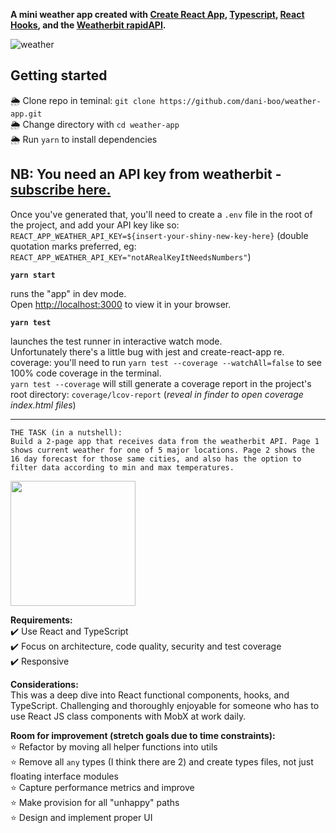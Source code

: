 <!--- to preview in VSCode, use ⇧⌘V (shift + command + V) --->

**A mini weather app created with [Create React App](https://github.com/facebook/create-react-app), [Typescript](https://www.typescriptlang.org/), [React Hooks](https://reactjs.org/docs/hooks-overview.html), and the [Weatherbit rapidAPI](https://rapidapi.com/weatherbit/api/weather/endpoints).**

![weather](public/weather.jpg)

## Getting started

🌦️ Clone repo in teminal: `git clone https://github.com/dani-boo/weather-app.git`  
🌦️ Change directory with `cd weather-app`  
🌦️ Run `yarn` to install dependencies

## NB: You need an API key from weatherbit - [subscribe here.](https://rapidapi.com/weatherbit/api/weather/endpoints)

Once you've generated that, you'll need to create a `.env` file in the root of the project, and add your API key like so:
`REACT_APP_WEATHER_API_KEY=${insert-your-shiny-new-key-here}` (double quotation marks preferred, eg: `REACT_APP_WEATHER_API_KEY="notARealKeyItNeedsNumbers"`)

**`yarn start`**

runs the "app" in dev mode.<br />
Open [http://localhost:3000](http://localhost:3000) to view it in your browser.

**`yarn test`**

launches the test runner in interactive watch mode.<br />
Unfortunately there's a little bug with jest and create-react-app re. coverage: you'll need to run `yarn test --coverage --watchAll=false` to see 100% code coverage in the terminal.<br/>
`yarn test --coverage` will still generate a coverage report in the project's root directory: `coverage/lcov-report`
(_reveal in finder to open coverage index.html files_)

---

`THE TASK (in a nutshell):`  
`Build a 2-page app that receives data from the weatherbit API. Page 1 shows current weather for one of 5 major locations. Page 2 shows the 16 day forecast for those same cities, and also has the option to filter data according to min and max temperatures.`<br/>

<img src="public/weather-app.gif" width=200>

**Requirements:**<br />
✔️ Use React and TypeScript<br />
✔️ Focus on architecture, code quality, security and test coverage<br />
✔️ Responsive<br />

**Considerations:**<br />
This was a deep dive into React functional components, hooks, and TypeScript. Challenging and thoroughly enjoyable for someone who has to use React JS class components with MobX at work daily.

**Room for improvement (stretch goals due to time constraints):**<br />
⭐ Refactor by moving all helper functions into utils<br />
⭐ Remove all `any` types (I think there are 2) and create types files, not just floating interface modules<br />
⭐ Capture performance metrics and improve<br />
⭐ Make provision for all "unhappy" paths<br />
⭐ Design and implement proper UI<br />
